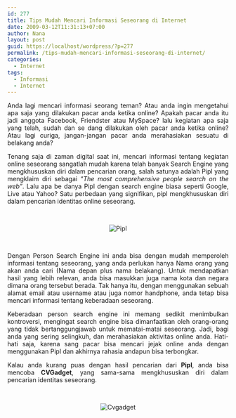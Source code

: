 ```yaml
---
id: 277
title: Tips Mudah Mencari Informasi Seseorang di Internet
date: 2009-03-12T11:31:13+07:00
author: Nana
layout: post
guid: https://localhost/wordpress/?p=277
permalink: /tips-mudah-mencari-informasi-seseorang-di-internet/
categories:
  - Internet
tags:
  - Informasi
  - Internet
---
```

<p align="justify">
  Anda lagi mencari informasi seorang teman? Atau anda ingin mengetahui apa saja yang dilakukan pacar anda ketika online? Apakah pacar anda itu jadi anggota Facebook, Friendster atau MySpace? lalu kegiatan apa saja yang telah, sudah dan se dang dilakukan oleh pacar anda ketika online? Atau lagi curiga, jangan-jangan pacar anda merahasiakan sesuatu di belakang anda?
</p>

<p align="justify">
  Tenang saja di zaman digital saat ini, mencari informasi tentang kegiatan online seseorang sangatlah mudah karena telah banyak Search Engine yang mengkhususkan diri dalam pencarian orang, salah satunya adalah Pipl yang mengklaim diri sebagai “<em>The most comprehensive people search on the web”</em>. Lalu apa be danya Pipl dengan search engine biasa seperti Google, Live atau Yahoo? Satu perbedaan yang signifikan, pipl mengkhususkan diri dalam pencarian identitas online seseorang.
</p>

<p align="justify">
   
</p>

<div style="text-align: center">
  <img src="images/stories/pipl.gif" border="0" alt="Pipl" title="Lihat Pipl" />
</div>

 

<p align="justify">
  Dengan Person Search Engine ini anda bisa dengan mudah memperoleh informasi tentang seseorang, yang anda perlukan hanya Nama orang yang akan anda cari (Nama depan plus nama belakang). Untuk mendapatkan hasil yang lebih relevan, anda bisa masukkan juga nama kota dan negara dimana orang tersebut berada. Tak hanya itu, dengan menggunakan sebuah alamat email atau username atau juga nomor handphone, anda tetap bisa mencari informasi tentang keberadaan seseorang.
</p>

<p align="justify">
  Keberadaan person search engine ini memang sedikit menimbulkan kontroversi, mengingat search engine bisa dimanfaatkan oleh orang-orang yang tidak bertanggungjawab untuk mematai-matai seseorang. Jadi, bagi anda yang sering selingkuh, dan merahasiakan aktivitas online anda. Hati-hati saja, karena sang pacar bisa mencari jejak online anda dengan menggunakan Pipl dan akhirnya rahasia andapun bisa terbongkar.
</p>

<p align="justify">
  Kalau anda kurang puas dengan hasil pencarian dari <strong>Pipl</strong>, anda bisa mencoba <strong>CVGadget</strong>, yang sama-sama mengkhususkan diri dalam pencarian identitas seseorang.
</p>

<p align="justify">
   
</p>

<div style="text-align: center">
  <img src="images/stories/cvgadget.jpg" border="0" alt="Cvgadget " title="Lihat CvGadget" />
</div>